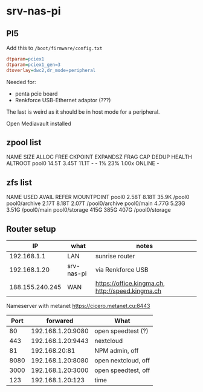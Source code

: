 # srv-nas-pi

## PI5

Add this to `/boot/firmware/config.txt`

```ini
dtparam=pciex1
dtparam=pciex1_gen=3
dtoverlay=dwc2,dr_mode=peripheral
```

Needed for:

- penta pcie board
- Renkforce USB-Ethernet adaptor (???)

The last is weird as it should be in host mode for a peripheral. 

Open Mediavault installed

## zpool list

NAME    SIZE  ALLOC   FREE  CKPOINT  EXPANDSZ   FRAG    CAP  DEDUP    HEALTH  ALTROOT
pool0  14.5T  3.45T  11.1T        -         -     1%    23%  1.00x    ONLINE  -

## zfs list

NAME            USED  AVAIL  REFER  MOUNTPOINT
pool0          2.58T  8.18T  35.9K  /pool0
pool0/archive  2.17T  8.18T  2.07T  /pool0/archive
pool0/main     4.77G  5.23G  3.51G  /pool0/main
pool0/storage   415G   385G   407G  /pool0/storage

## Router setup

IP | what | notes
-|-|-
192.168.1.1 | LAN | sunrise router
192.168.1.20 | srv-nas-pi | via Renkforce USB
188.155.240.245 | WAN | https://office.kingma.ch, http://speed.kingma.ch

Nameserver with metanet https://cicero.metanet.cu:8443

Port | forwared | What
-|-|-
80 | 192.168.1.20:9080 | open speedtest (?)
443 | 192.168.1.20:9443 | nextcloud
81 | 192.168.20:81 | NPM admin, off
8080 | 192.168.1.20:8080 | open nextcloud, off
3000 | 192.168.1.20:3000 | open speedtest, off
123 | 192.168.1.20:123 | time
